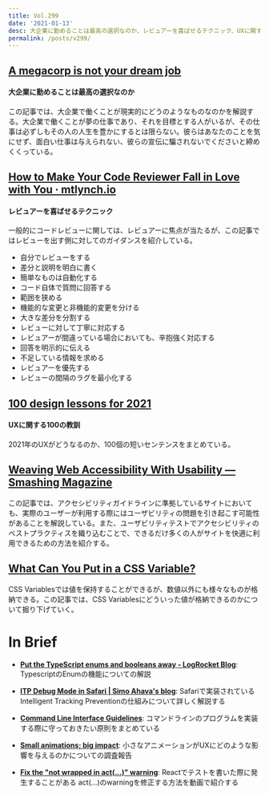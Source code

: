 ```yaml
---
title: Vol.299
date: '2021-01-13'
desc: 大企業に勤めることは最高の選択なのか、レビュアーを喜ばせるテクニック、UXに関する100の教訓、ほか計10リンク
permalink: /posts/v299/
---
```


## [A megacorp is not your dream job](https://drewdevault.com/2021/01/01/Megacorps-are-not-your-dream-job.html)
#### 大企業に勤めることは最高の選択なのか
この記事では、大企業で働くことが現実的にどうのようなものなのかを解説する。大企業で働くことが夢の仕事であり、それを目標とする人がいるが、その仕事は必ずしもその人の人生を豊かにするとは限らない。彼らはあなたのことを気にせず、面白い仕事は与えられない、彼らの宣伝に騙されないでくださいと締めくくっている。

## [How to Make Your Code Reviewer Fall in Love with You · mtlynch.io](https://mtlynch.io/code-review-love/)
#### レビュアーを喜ばせるテクニック
一般的にコードレビューに関しては、レビュアーに焦点が当たるが、この記事ではレビューを出す側に対してのガイダンスを紹介している。

- 自分でレビューをする
- 差分と説明を明白に書く
- 簡単なものは自動化する
- コード自体で質問に回答する
- 範囲を狭める
- 機能的な変更と非機能的変更を分ける
- 大きな差分を分割する
- レビューに対して丁寧に対応する
- レビュアーが間違っている場合においても、辛抱強く対応する
- 回答を明示的に伝える
- 不足している情報を求める
- レビュアーを優先する
- レビューの間隔のラグを最小化する

## [100 design lessons for 2021](https://trends.uxdesign.cc)
#### UXに関する100の教訓
2021年のUXがどうなるのか、100個の短いセンテンスをまとめている。

## [Weaving Web Accessibility With Usability — Smashing Magazine](https://www.smashingmagazine.com/2020/11/weaving-web-accessibility-usability/)
この記事では、アクセシビリティガイドラインに準拠しているサイトにおいても、実際のユーザーが利用する際にはユーザビリティの問題を引き起こす可能性があることを解説している。また、ユーザビリティテストでアクセシビリティのベストプラクティスを織り込むことで、できるだけ多くの人がサイトを快適に利用できるための方法を紹介する。


## [What Can You Put in a CSS Variable?](https://codersblock.com/blog/what-can-you-put-in-a-css-variable/)
CSS Variablesでは値を保持することができるが、数値以外にも様々なものが格納できる。この記事では、CSS Variablesにどういった値が格納できるのかについて掘り下げていく。


# In Brief

- **[Put the TypeScript enums and booleans away - LogRocket Blog](https://blog.logrocket.com/put-the-typescript-enums-and-booleans-away/)**: TypescriptのEnumの機能についての解説

- **[ITP Debug Mode in Safari | Simo Ahava's blog](https://www.simoahava.com/privacy/itp-debug-mode-in-safari/)**: Safariで実装されているIntelligent Tracking Preventionの仕組みについて詳しく解説する

- **[Command Line Interface Guidelines](https://clig.dev/)**: コマンドラインのプログラムを実装する際に守っておきたい原則をまとめている

- **[Small animations; big impact](https://uxdesign.cc/small-animations-big-impact-6d278c3175af)**: 小さなアニメーションがUXにどのような影響を与えるのかについての調査報告

- **[Fix the "not wrapped in act(...)" warning](https://kentcdodds.com/blog/fix-the-not-wrapped-in-act-warning)**: Reactでテストを書いた際に発生することがある act(...)のwarningを修正する方法を動画で紹介する
